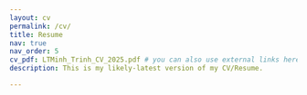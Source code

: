 ```yaml
---
layout: cv
permalink: /cv/
title: Resume
nav: true
nav_order: 5
cv_pdf: LTMinh_Trinh_CV_2025.pdf # you can also use external links here
description: This is my likely-latest version of my CV/Resume. 

---
```

